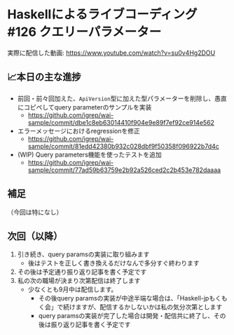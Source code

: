 # Haskellによるライブコーディング #126 クエリーパラメーター

実際に配信した動画: <https://www.youtube.com/watch?v=su0v4Hg2DOU>

## 📈本日の主な進捗

- 前回・前々回加えた、`ApiVersion`型に加えた型パラメーターを削除し、愚直にコピペしてquery parameterのサンプルを実装
    - <https://github.com/igrep/wai-sample/commit/dbe1c8eb63014410f904e9e89f7ef92ce914e562>
- エラーメッセージにおけるregressionを修正
    - <https://github.com/igrep/wai-sample/commit/81edd42380b932c028dbf9f50358f096922b7d4c>
- (WIP) Query parameters機能を使ったテストを追加
    - <https://github.com/igrep/wai-sample/commit/77ad59b63759e2b92a526ced2c2b453e782daaaa>

## 補足

（今回は特になし）

## 次回（以降）

1. 引き続き、query paramsの実装に取り組みます
    - 後はテストを正しく書き換えるだけなんで多分すぐ終わります
1. その後は予定通り振り返り記事を書く予定です
1. 私の次の職場が決まり次第配信は終了します
    - 少なくとも9月中は配信します。
        - その後query paramsの実装が中途半端な場合は、「Haskell-jpもくもく会」で続けますが、配信するかしないかは私の気分次第とします
        - query paramsの実装が完了した場合は開発・配信共に終了し、その後は振り返り記事を書く予定です
